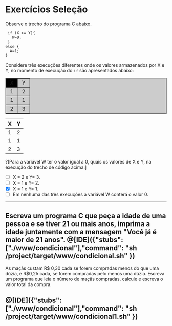 # Exercícios Seleção

Observe o trecho do programa C abaixo.
``` 
 if (X >= Y){
   W=0;
 }  
else { 
  W=1;
}
```
Considere três execuções diferentes onde os valores armazenados por X e Y, no momento de execução do ```if``` são apresentados abaixo:
<table  border="1px" bgcolor="#CCC">
  <tr>
    <td width="20px" align="center" bgcolor="#000000">X</td>
    <td width="20px" align="center" bgcolor="#CCC">Y</td>
  </tr>
  <tr>
    <td width="20px" align="center" COLSPAN="1">1</td>
    <td width="20px" align="center" COLSPAN="1">2</td>
  </tr>
  <tr>
    <td width="20px" align="center" COLSPAN="1">1</td>
    <td width="20px" align="center" COLSPAN="1">1</td>
  </tr>
  <tr>
    <td width="20px" align="center" COLSPAN="1">2</td>
    <td width="20px" align="center" COLSPAN="1">3</td>
  </tr>
</table>


| X | Y |
|---|---|
| 1 | 2 |
| 1 | 1 |
| 2 | 3 |

?[Para a variável W ter o valor igual a 0, quais os valores de X e Y, na execução do trecho de código acima:]
-[ ] X = 2 e Y= 3.
-[ ] X = 1 e Y= 2.
-[x] X = 1 e Y= 1.
-[ ] Em nenhuma das três execuções a variável W conterá o valor 0.
----

Escreva um programa C que peça a idade de uma pessoa e se tiver 21 ou mais anos, imprima a idade juntamente com a mensagem "Você já é maior de 21 anos".
@[IDE]({"stubs": ["./www/condicional"],"command": "sh /project/target/www/condicional.sh"
})
---
As maçãs custam R$ 0,30 cada se forem compradas menos do que uma dúzia, e R$0,25 cada, se forem compradas pelo menos uma dúzia. Escreva um programa que leia o número de maçãs compradas, calcule e escreva o valor total da compra.

@[IDE]({"stubs": ["./www/condicional"],"command": "sh /project/target/www/condicional1.sh"
})
---
